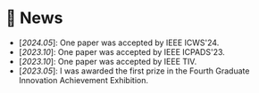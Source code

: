 # 📢 News
- \[*2024.05*\]: One paper was accepted by IEEE ICWS'24.
- \[*2023.10*\]: One paper was accepted by IEEE ICPADS'23.
- \[*2023.10*\]: One paper was accepted by IEEE TIV.
- \[*2023.05*\]: I was awarded the first prize in the Fourth Graduate Innovation Achievement Exhibition.